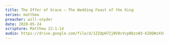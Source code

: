 ```yaml
---
title: The Offer of Grace – The Wedding Feast of the King
series: matthew
preacher: will-snyder
date: 2020-05-24
scripture: Matthew 22:1-14
audio: https://drive.google.com/file/d/1ZZdpH7ZjBV8cVcpNbzsW3-62DQWsXVAc/view
---
```

